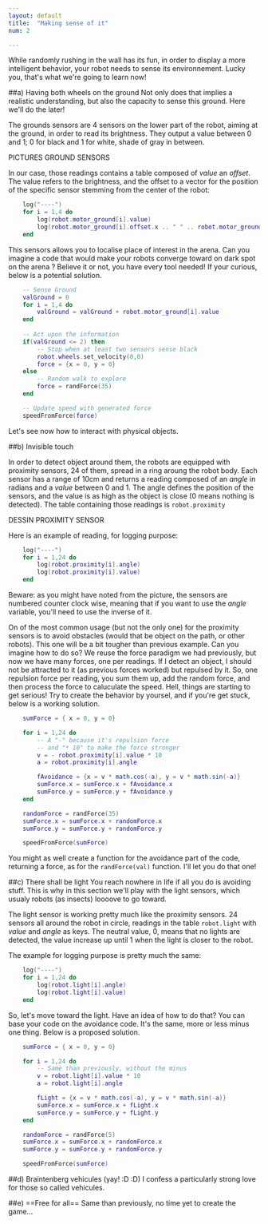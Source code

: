 ```yaml
---
layout: default
title:  "Making sense of it"
num: 2

---
```


While randomly rushing in the wall has its fun, in order to display a more intelligent behavior, your robot needs to sense its environnement. Lucky you, that's what we're going to learn now!

##a) Having both wheels on the ground
Not only does that implies a realistic understanding, but also the capacity to sense this ground. Here we'll do the later!

The grounds sensors are 4 sensors on the lower part of the robot, aiming at the ground, in order to read its brightness. They output a value between 0 and 1; 0 for black and 1 for white, shade of gray in between.

PICTURES GROUND SENSORS

In our case, those readings contains a table composed of *value* an *offset*. The value refers to the brightness, and the offset to a vector for the position of the specific sensor stemming from the center of the robot:

```lua
    log("----")
    for i = 1,4 do
        log(robot.motor_ground[i].value)
        log(robot.motor_ground[i].offset.x .. " " .. robot.motor_ground[i].offset.x)
    end
```

This sensors allows you to localise place of interest in the arena. Can you imagine a code that would make your robots converge toward on dark spot on the arena ? Believe it or not, you have every tool needed! If your curious, below is a potential solution.

```lua
    -- Sense Ground
    valGround = 0
    for i = 1,4 do
        valGround = valGround + robot.motor_ground[i].value
    end
    
    -- Act upon the information
    if(valGround <= 2) then
        -- Stop when at least two sensors sense black
        robot.wheels.set_velocity(0,0)
        force = {x = 0, y = 0}    
    else
        -- Random walk to explore
        force = randForce(35)
    end

    -- Update speed with generated force
    speedFromForce(force)
```

Let's see now how to interact with physical objects.

##b) Invisible touch

In order to detect object around them, the robots are equipped with proximity sensors, 24 of them, spread in a ring aroung the robot body. Each sensor has a range of 10cm and returns a reading composed of an *angle* in radians and a *value* between 0 and 1. The angle defines the position of the sensors, and the value is as high as the object is close (0 means nothing is detected). The table containing those readings is `robot.proximity`

DESSIN PROXIMITY SENSOR

Here is an example of reading, for logging purpose:

```lua
    log("----")
    for i = 1,24 do
        log(robot.proximity[i].angle)
        log(robot.proximity[i].value)
    end
```

Beware: as you might have noted from the picture, the sensors are numbered counter clock wise, meaning that if you want to use the *angle* variable, you'll need to use the inverse of it.

On of the most common usage (but not the only one) for the proximity sensors is to avoid obstacles (would that be object on the path, or other robots). This one will be a bit tougher than previous example. Can you imagine how to do so? We reuse the force paradigm we had previously, but now we have many forces, one per readings. If I detect an object, I should not be attracted to it (as previous forces worked) but repulsed by it. So, one repulsion force per reading, you sum them up, add the random force, and then process the force to caluculate the speed. Hell, things are starting to get serious! Try to create the behavior by yoursel, and if you're get stuck, below is a working solution.

```lua
    sumForce = { x = 0, y = 0}

    for i = 1,24 do
        -- A "-" because it's repulsion force
        -- and "* 10" to make the force stronger 
        v = - robot.proximity[i].value * 10 
        a = robot.proximity[i].angle

        fAvoidance = {x = v * math.cos(-a), y = v * math.sin(-a)}
        sumForce.x = sumForce.x + fAvoidance.x
        sumForce.y = sumForce.y + fAvoidance.y
    end

    randomForce = randForce(35)
    sumForce.x = sumForce.x + randomForce.x
    sumForce.y = sumForce.y + randomForce.y

    speedFromForce(sumForce)
```

You might as well create a function for the avoidance part of the code, returning a force, as for the `randForce(val)` function. I'll let you do that one!

##c) There shall be light
You reach nowhere in life if all you do is avoiding stuff. This is why in this section we'll play with the light sensors, which usualy robots (as insects) loooove to go toward.

The light sensor is working pretty much like the proximity sensors. 24 sensors all around the robot in circle, readings in the table `robot.light` with *value* and *angle* as keys. The neutral value, 0, means that no lights are detected, the value increase up until 1 when the light is closer to the robot.

The example for logging purpose is pretty much the same:

```lua
    log("----")
    for i = 1,24 do
        log(robot.light[i].angle)
        log(robot.light[i].value)
    end
```

So, let's move toward the light. Have an idea of how to do that? You can base your code on the avoidance code. It's the same, more or less minus one thing. Below is a proposed solution.

```lua
    sumForce = { x = 0, y = 0}

    for i = 1,24 do
        -- Same than previously, without the minus
        v = robot.light[i].value * 10
        a = robot.light[i].angle

        fLight = {x = v * math.cos(-a), y = v * math.sin(-a)}
        sumForce.x = sumForce.x + fLight.x
        sumForce.y = sumForce.y + fLight.y
    end

    randomForce = randForce(5)
    sumForce.x = sumForce.x + randomForce.x
    sumForce.y = sumForce.y + randomForce.y

    speedFromForce(sumForce)
```
   
 
##d) Braintenberg vehicules (yay! :D :D)
I confess a particularly strong love for those so called vehicules.

##e) ==Free for all== 
Same than previously, no time yet to create the game...
